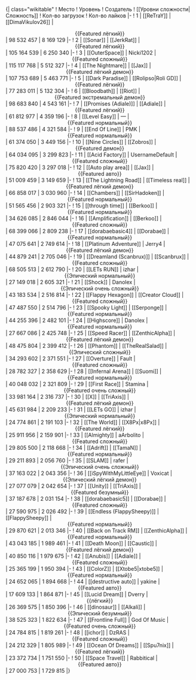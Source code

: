 {| class="wikitable"
! Место
! Уровень
! Создатель
! [[Уровни сложности|Сложность]]
! Кол-во загрузок
! Кол-во лайков
|-
! 1
| [[ReTraY]]
| [[DimaVikulov26]]
| <center>{{Featured лёгкий}}</center>
| 98 532 457
| 8 169 129
|-
! 2
| [[Sonar]]
| [[JerkRat]]
| <center>{{Featured лёгкий}}</center>
| 105 164 539
| 6 250 340
|-
! 3
| [[OuterSpace]]
| Nicki1202
| <center>{{Featured сложный}}</center>
| 115 117 768
| 5 512 327
|-
! 4
| [[The Nightmare]]
| [[Jax]]
| <center>{{Featured лёгкий демон}}</center>
| 107 753 689
| 5 463 771
|-
! 5
| [[Dark Paradise]]
| [[Rolipso|Roli GD]]
| <center>{{Featured лёгкий}}</center>
| 77 283 011
| 5 132 304
|-
! 6
| [[Bloodbath]]
| [[Riot]]
| <center>{{Featured экстремальный демон}}</center>
| 98 683 840
| 4 543 161
|-
! 7
| [[Promises (Adiale)]]
| [[Adiale]]
| <center>{{Featured лёгкий}}</center>
| 61 812 977
| 4 359 196
|-
! 8
| [[Level Easy]]
| —
| <center>{{Featured нормальный}}</center>
| 88 537 486
| 4 321 584
|-
! 9
| [[End Of Line]]
| PMK
| <center>{{Featured нормальный}}</center>
| 61 374 050
| 3 449 156
|-
! 10
| [[Nine Circles]]
| [[Zobros]]
| <center>{{Featured демон}}</center>
| 64 034 095
| 3 299 823
|-
! 11
| [[Acid Factory]]
| UsernameDefault
| <center>{{Featured сложный}}</center>
| 75 820 420
| 3 297 018
|-
! 12
| [[Auto play area]]
| [[Jax]]
| <center>{{Featured авто}}</center>
| 51 009 459
| 3 149 659
|-
! 13
| [[The Lightning Road]]
| [[Timeless real]]
| <center>{{Featured лёгкий демон}}</center>
| 66 858 017
| 3 030 960
|-
! 14
| [[Chambers]]
| [[SirHadoken]]
| <center>{{Featured нормальный}}</center>
| 51 565 456
| 2 903 321
|-
! 15
| [[through time]]
| [[Berkoo]]
| <center>{{Featured нормальный}}</center>
| 34 626 085
| 2 846 044
|-
! 16
| [[Amplification]]
| [[Berkoo]]
| <center>{{Featured сложный}}</center>
| 68 399 066
| 2 809 238
|-
! 17
| [[dorabaebasic4]]
| [[Dorabae]]
| <center>{{Featured нормальный}}</center>
| 47 075 641
| 2 749 614
|-
! 18
| [[Platinum Adventure]]
| Jerry4
| <center>{{Featured лёгкий демон}}</center>
| 44 879 241
| 2 705 046
|-
! 19
| [[Dreamland (Scanbrux)]]
| [[Scanbrux]]
| <center>{{Featured сложный}}</center>
| 68 505 513
| 2 612 790
|-
! 20
| [[LETs  RUN]]
| izhar
| <center>{{Эпический нормальный}}</center>
| 27 149 018
| 2 605 321
|-
! 21
| [[Shock]]
| Danolex
| <center>{{Эпический очень сложный}}</center>
| 43 183 534
| 2 516 814
|-
! 22
| [[Flappy Hexagon]]
| [[Creator Cloud]]
| <center>{{Featured сложный}}</center>
| 47 487 550
| 2 514 796
|-
! 23
| [[Spooky Light]]
| [[Serponge]]
| <center>{{Featured нормальный}}</center>
| 44 255 396
| 2 482 101
|-
! 24
| [[Highscore]]
| Danolex
| <center>{{Featured нормальный}}</center>
| 27 667 086
| 2 425 748
|-
! 25
| [[Speed Racer]]
| [[ZenthicAlpha]]
| <center>{{Featured лёгкий демон}}</center>
| 48 475 804
| 2 399 412
|-
! 26
| [[Phantom]]
| [[TheRealSalad]]
| <center>{{Эпический сложный}}</center>
| 34 293 602
| 2 371 551
|-
! 27
| [[Overture]]
| Fault
| <center>{{Featured сложный}}</center>
| 28 782 327
| 2 358 629
|-
! 28
| [[Infernal Arena]]
| [[Suomi]]
| <center>{{Featured нормальный}}</center>
| 40 048 032
| 2 321 809
|-
! 29
| [[First Race]]
| Stamina
| <center>{{Featured очень сложный}}</center>
| 33 981 164
| 2 316 737
|-
! 30
| [[X]]
| [[TriAxis]]
| <center>{{Featured лёгкий демон}}</center>
| 45 631 984
| 2 209 233
|-
! 31
| [[LETs GO]]
| izhar
| <center>{{Эпический нормальный}}</center>
| 24 774 861
| 2 191 103
|-
! 32
| [[The World]]
| [[X8Px|x8Px]]
| <center>{{Featured лёгкий}}</center>
| 25 911 956
| 2 159 901
|-
! 33
| [[Almighty]]
| aArbolito
| <center>{{Featured сложный}}</center>
| 29 805 500
| 2 118 668
|-
! 34
| [[Adrift]]
| [[TamaN]]
| <center>{{Featured нормальный}}</center>
| 29 211 893
| 2 056 760
|-
! 35
| [[SLAM]]
| rafer
| <center>{{Эпический очень сложный}}</center>
| 37 163 022
| 2 043 356
|-
! 36
| [[iSpyWithMyLittleEye]]
| Voxicat
| <center>{{Эпический лёгкий демон}}</center>
| 27 077 079
| 2 042 654
|-
! 37
| [[Unity]]
| [[TriAxis]]
| <center>{{Featured безумный}}</center>
| 37 187 678
| 2 031 154
|-
! 38
| [[dorabaebasic5]]
| [[Dorabae]]
| <center>{{Featured сложный}}</center>
| 27 590 975
| 2 026 492
|-
! 39
| [[Endless (FlappySheepy)]]
| [[FlappySheepy]]
| <center>{{Featured нормальный}}</center>
| 29 870 621
| 2 013 346
|-
! 40
| [[Back on Track RM]]
| [[ZenthicAlpha]]
| <center>{{Featured нормальный}}</center>
| 43 043 185
| 1 989 461
|-
! 41
| [[Death Moon]]
| [[Caustic]]
| <center>{{Featured лёгкий демон}}</center>
| 40 850 116
| 1 979 675
|-
! 42
| [[Anubis]]
| [[Adiale]]
| <center>{{Featured сложный}}</center>
| 25 365 199
| 1 950 394
|-
! 43
| [[ColorZ]]
| [[Xtobe5|xtobe5]]
| <center>{{Featured нормальный}}</center>
| 24 652 065
| 1 894 668
|-
! 44
| [[destructive auto]]
| yakine
| <center>{{Featured авто}}</center>
| 17 609 133
| 1 864 871
|-
! 45
| [[Lucid Dream]]
| Dverry
| <center>{{лёгкий}}</center>
| 26 369 575
| 1 850 396
|-
! 46
| [[dinosaur]]
| [[Alkali]]
| <center>{{Эпический безумный}}</center>
| 38 525 323
| 1 822 634
|-
! 47
| [[Frontline Full]]
| God Of Music
| <center>{{Featured очень сложный}}</center>
| 24 784 815
| 1 819 261
|-
! 48
| [[ichor]]
| DzRAS
| <center>{{Featured сложный}}</center>
| 24 212 329
| 1 805 989
|-
! 49
| [[Ocean Of Dreams]]
| [[Spu7nix]]
| <center>{{Featured лёгкий}}</center>
| 23 372 734
| 1 751 550
|-
! 50
| [[Space Travel]]
| Rabbitical
| <center>{{Featured авто}}</center>
| 27 000 753
| 1 729 815
|}